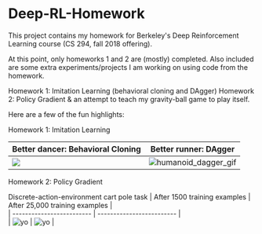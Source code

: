 # Deep-RL-Homework

This project contains my homework for Berkeley's Deep Reinforcement Learning course (CS 294, fall 2018 offering).  

At this point, only homeworks 1 and 2 are (mostly) completed. Also included are some extra experiments/projects I am working on using code from the homework.

Homework 1: Imitation Learning (behavioral cloning and DAgger)
Homework 2: Policy Gradient & an attempt to teach my gravity-ball game to play itself.

Here are a few of the fun highlights:  

Homework 1: Imitation Learning

| Better dancer: Behavioral Cloning | Better runner: DAgger |  
| ------------------------- | ------------------------- |  
| ![](hw1/results_and_plots/non_dagger_humanoid.gif) | ![humanoid_dagger_gif](hw1/results_and_plots/dagger_humanoid.gif) |


Homework 2: Policy Gradient

Discrete-action-environment cart pole task
| After 1500 training examples | After 25,000 training examples |  
| ------------------------- | ------------------------- |  
| ![yo](hw2/results_and_plots/cart_pole_v0_n3_b500.gif) | ![yo](hw2/results_and_plots/cart_pole_v0_n50_b500.gif) |



